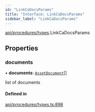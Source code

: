 ```yaml
---
id: "LinkCaDocsParams"
title: "Interface: LinkCaDocsParams"
sidebar_label: "LinkCaDocsParams"
---
```


[api/procedures/types](../../../../../modules/API/Procedures/Types/Types.md).LinkCaDocsParams

## Properties

### documents

• **documents**: [`AssetDocument`](../../../../Types/AssetDocument/AssetDocument.md)[]

list of documents

#### Defined in

[api/procedures/types.ts:898](https://github.com/PolymeshAssociation/polymesh-sdk/blob/de58d40fd/src/api/procedures/types.ts#L898)
